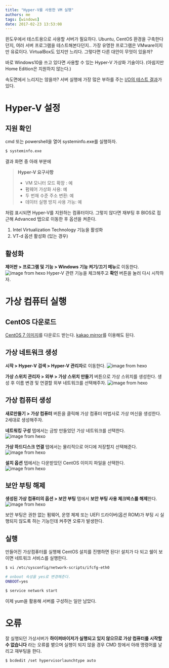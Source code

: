```yaml
---
title: "Hyper-V를 사용한 VM 실행"
authors: me
tags: [windows]
date: 2017-02-23 13:53:08
---
```


윈도우에서 테스트용으로 사용할 서버가 필요하다.
Ubuntu, CentOS 환경을 구축한다던지, 여러 서버 프로그램을 테스트해본다던지..
가장 유명한 프로그램은 VMware이지만 유료이다. VirtualBox도 있지만 느리다.
그렇다면 다른 대안이 무엇이 있을까?

바로 Windows10을 쓰고 있다면 사용할 수 있는 Hyper-V 가상화 기술이다. (아쉽지만 Home Edition은 지원하지 않는다.)

속도면에서 느리지는 않을까? 서버 실행에 가장 많은 부하를 주는 [I/O의 테스트 결과](http://www.td21.com/bbs/2900)가 있다.

# Hyper-V 설정

## 지원 확인

cmd 또는 powershell을 열어 systeminfo.exe를 실행하자.

```bash
$ systeminfo.exe
```

결과 화면 중 아래 부분에

> **Hyper-V 요구사항**
>
> - VM 모니터 모드 확장 : 예
> - 펌웨어 가상화 사용: 예
> - 두 번재 수준 주소 변환: 예
> - 데이터 실행 방지 사용 가능: 예

처럼 표시되면 Hyper-V를 지원하는 컴퓨터이다.
그렇지 않다면 재부팅 후 BIOS로 접근해 Advanced 탭으로 이동한 후 옵션을 켜준다.

1. Intel Virtualization Technology 기능을 활성화
2. VT-d 옵션 활성화 (있는 경우)

## 활성화

**제어판 > 프로그램 및 기능 > Windows 기능 켜기/끄기 메뉴**로 이동한다.
![image from hexo](https://i.imgur.com/ryLmhrV.png)
Hyper-V 관련 기능을 체크해주고 **확인** 버튼을 눌러 다시 시작하자.

# 가상 컴퓨터 실행

## CentOS 다운로드

[CentOS 7 이미지](http://isoredirect.centos.org/centos/7/isos/x86_64/CentOS-7-x86_64-Minimal-1611.iso)를 다운로드 받는다.
[kakao mirror](http://ftp.daumkakao.com/centos/7/isos/x86_64/)를 이용해도 된다.

## 가상 네트워크 생성

**시작 > Hyper-V 검색 > Hyper-V 관리자**로 이동한다.
![image from hexo](https://i.imgur.com/27U0Ffk.png)

**가상 스위치 관리자 > 외부 > 가상 스위치 만들기** 버튼으로 가상 스위치를 생성한다.
생성 후 이름 변경 및 연결할 외부 네트워크를 선택해주자.
![image from hexo](https://i.imgur.com/6ks2IGU.png)

## 가상 컴퓨터 생성

**새로만들기 > 가상 컴퓨터** 버튼을 클릭해 가상 컴퓨터 마법사로 가상 머신을 생성한다.
2세대로 생성해주자.

**네트워킹 구성** 탭에서는 금방 만들었던 가상 네트워크를 선택한다.
![image from hexo](https://i.imgur.com/2RZOkGZ.png)

**가상 하드디스크 연결** 탭에서는 물리적으로 어디에 저장할지 선택해준다.
![image from hexo](https://i.imgur.com/g8RPeBN.png)

**설치 옵션** 탭에서는 다운받았던 CentOS 이미지 파일을 선택한다.
![image from hexo](https://i.imgur.com/mcyzRmE.png)

## 보안 부팅 해제

**생성된 가상 컴퓨터의 옵션 > 보안 부팅** 탭에서 **보안 부팅 사용 체크박스를 해제**한다.
![image from hexo](https://i.imgur.com/z4HMHTk.png)

보안 부팅은 권한 없는 펌웨어, 운영 체제 또는 UEFI 드라이버(옵션 ROM)가 부팅 시 실행되지 않도록 하는 기능인데 켜주면 오류가 발생한다.

## 실행

만들어진 가상컴퓨터를 실행해 CentOS 설치를 진행하면 된다!
설치가 다 되고 쉘이 보이면 네트워크 서비스를 실행한다.

```bash
$ vi /etc/sysconfig/network-scripts/ifcfg-eth0

# onboot 속성을 yes로 변경해준다.
ONBOOT=yes

$ service network start
```

이제 yum을 활용해 서버를 구성하는 일만 남았다.

# 오류

잘 실행되던 가상서버가 **하이퍼바이저가 실행되고 있지 않으므로 가상 컴퓨터를 시작할 수 없습니다** 라는 오류를 뱉으며 실행이 되지 않을 경우 CMD 창에서 아래 명령어를 날리고 재부팅을 한다.

```bash
$ bcdedit /set hypervisorlaunchtype auto
```
